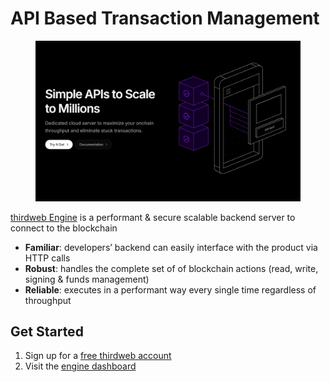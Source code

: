 # API Based Transaction Management

<figure><img src="../.gitbook/assets/image (5).png" alt=""><figcaption></figcaption></figure>

[thirdweb Engine](https://portal.thirdweb.com/engine?utm_source=lens&utm_medium=docs) is a performant & secure scalable backend server to connect to the blockchain

* **Familiar**: developers’ backend can easily interface with the product via HTTP calls
* **Robust**: handles the complete set of of blockchain actions (read, write, signing & funds management)
* **Reliable**: executes in a performant way every single time regardless of throughput

## Get Started

1. Sign up for a [free thirdweb account](https://thirdweb.com/team?utm_source=lens&utm_medium=docs)
2. Visit the [engine dashboard](https://thirdweb.com/dashboard/engine?utm_source=lens&utm_medium=docs)&#x20;
